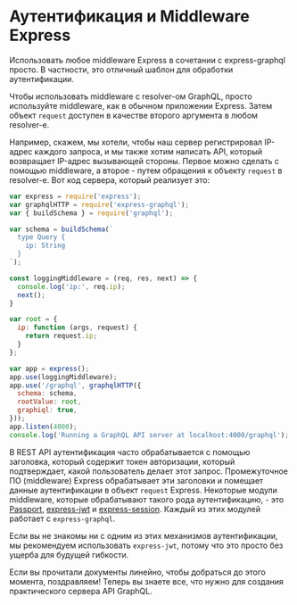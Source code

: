 # Аутентификация и Middleware Express
Использовать любое middleware Express в сочетании с express-graphql просто. В частности, это отличный шаблон для обработки аутентификации.

Чтобы использовать middleware с resolver-ом GraphQL, просто используйте middleware, как в обычном приложении Express. Затем объект ```request``` доступен в качестве второго аргумента в любом resolver-е.

Например, скажем, мы хотели, чтобы наш сервер регистрировал IP-адрес каждого запроса, и мы также хотим написать API, который возвращает IP-адрес вызывающей стороны. Первое можно сделать с помощью middleware, а второе - путем обращения к объекту ```request``` в resolver-е. Вот код сервера, который реализует это:

```javascript
var express = require('express');
var graphqlHTTP = require('express-graphql');
var { buildSchema } = require('graphql');

var schema = buildSchema(`
  type Query {
    ip: String
  }
`);

const loggingMiddleware = (req, res, next) => {
  console.log('ip:', req.ip);
  next();
}

var root = {
  ip: function (args, request) {
    return request.ip;
  }
};

var app = express();
app.use(loggingMiddleware);
app.use('/graphql', graphqlHTTP({
  schema: schema,
  rootValue: root,
  graphiql: true,
}));
app.listen(4000);
console.log('Running a GraphQL API server at localhost:4000/graphql');
```

В REST API аутентификация часто обрабатывается с помощью заголовка, который содержит токен авторизации, который подтверждает, какой пользователь делает этот запрос. Промежуточное ПО (middleware) Express обрабатывает эти заголовки и помещает данные аутентификации в объект ```request``` Express. Некоторые модули middleware, которые обрабатывают такого рода аутентификацию, - это [Passport](http://passportjs.org/), [express-jwt](https://github.com/auth0/express-jwt) и [express-session](https://github.com/expressjs/session). Каждый из этих модулей работает с ```express-graphql```.

Если вы не знакомы ни с одним из этих механизмов аутентификации, мы рекомендуем использовать ```express-jwt```, потому что это просто без ущерба для будущей гибкости.

Если вы прочитали документы линейно, чтобы добраться до этого момента, поздравляем! Теперь вы знаете все, что нужно для создания практического сервера API GraphQL.